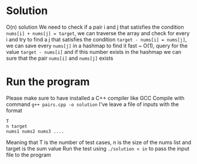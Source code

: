 # Solution
O(n) solution
We need to check if a pair i and j that satisfies the condition `nums[i] + nums[j] = target`, we can traverse the array and check for every i and try to find a j that satisfies the condition `target - nums[i] = nums[j]`, we can save every `nums[j]` in a hashmap to find it fast ~ O(1), query for the value `target - nums[i]` and if this number exists in the hashmap we can sure that the pair `nums[i]` and `nums[j]` exists

# Run the program
Please make sure to have installed a C++ compiler like GCC
Compile with command `g++ pairs.cpp -o solution`
I've leave a file of inputs with the format
``` 
T
n target
nums1 nums2 nums3 ....
```
Meaning that T is the number of test cases, n is the size of the nums list and target is the sum value
Run the test using `./solution < in` to pass the input file to the program
